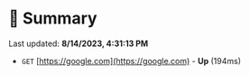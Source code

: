 # 📖 Summary
Last updated: **8/14/2023, 4:31:13 PM**

- `GET` [https://google.com](https://google.com) - **Up** (194ms)
